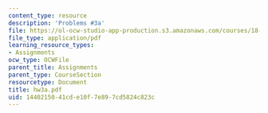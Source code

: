 ```yaml
---
content_type: resource
description: 'Problems #3a'
file: https://ol-ocw-studio-app-production.s3.amazonaws.com/courses/18-s66-the-art-of-counting-spring-2003/1440215041cde10f7e897cd5824c823c_hw3a.pdf
file_type: application/pdf
learning_resource_types:
- Assignments
ocw_type: OCWFile
parent_title: Assignments
parent_type: CourseSection
resourcetype: Document
title: hw3a.pdf
uid: 14402150-41cd-e10f-7e89-7cd5824c823c
---
```


